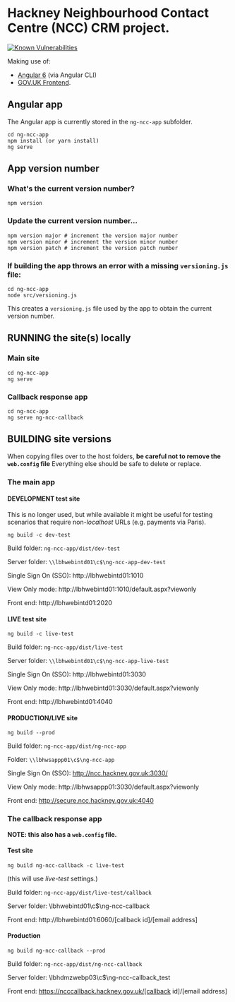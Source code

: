 # Hackney Neighbourhood Contact Centre (NCC) CRM project.

[![Known Vulnerabilities](https://snyk.io/test/github/LBHackney-IT/NCC/badge.svg?targetFile=ng-ncc-app%2Fpackage.json)](https://snyk.io/test/github/LBHackney-IT/NCC?targetFile=ng-ncc-app%2Fpackage.json)

Making use of:

- [Angular 6](https://angular.io) (via Angular CLI)
- [GOV.UK Frontend](https://github.com/alphagov/govuk-frontend).

## Angular app
The Angular app is currently stored in the `ng-ncc-app` subfolder.

```
cd ng-ncc-app
npm install (or yarn install)
ng serve
```

## App version number

### What's the current version number?
```
npm version
```

### Update the current version number...
```
npm version major # increment the version major number
npm version minor # increment the version minor number
npm version patch # increment the version patch number
```

### If building the app throws an error with a missing `versioning.js` file:
```
cd ng-ncc-app
node src/versioning.js
```
This creates a `versioning.js` file used by the app to obtain the current version number.

## RUNNING the site(s) locally

### Main site
```
cd ng-ncc-app
ng serve
```

### Callback response app
```
cd ng-ncc-app
ng serve ng-ncc-callback
```

## BUILDING site versions
When copying files over to the host folders, **be careful not to remove the `web.config` file** Everything else should be safe to delete or replace.

### The main app

#### DEVELOPMENT test site

This is no longer used, but while available it might be useful for testing scenarios that require non-*localhost* URLs (e.g. payments via Paris).

```
ng build -c dev-test
```

Build folder: `ng-ncc-app/dist/dev-test`

Server folder: `\\lbhwebintd01\c$\ng-ncc-app-dev-test`

Single Sign On (SSO): http://lbhwebintd01:1010

View Only mode: http://lbhwebintd01:1010/default.aspx?viewonly

Front end: http://lbhwebintd01:2020

#### LIVE test site

```
ng build -c live-test
```

Build folder: `ng-ncc-app/dist/live-test`

Server folder: `\\lbhwebintd01\c$\ng-ncc-app-live-test`

Single Sign On (SSO): http://lbhwebintd01:3030

View Only mode: http://lbhwebintd01:3030/default.aspx?viewonly

Front end: http://lbhwebintd01:4040

#### PRODUCTION/LIVE site

```
ng build --prod
```

Build folder: `ng-ncc-app/dist/ng-ncc-app`

Folder: `\\lbhwsappp01\c$\ng-ncc-app`

Single Sign On (SSO): http://ncc.hackney.gov.uk:3030/

View Only mode: http://lbhwsappp01:3030/default.aspx?viewonly

Front end: http://secure.ncc.hackney.gov.uk:4040

### The callback response app

**NOTE: this also has a `web.config` file.**

#### Test site

```
ng build ng-ncc-callback -c live-test
```
(this will use *live-test* settings.)

Build folder: `ng-ncc-app/dist/live-test/callback`

Server folder: \\lbhwebintd01\c$\ng-ncc-callback

Front end: http://lbhwebintd01:6060/[callback id]/[email address]

#### Production

```
ng build ng-ncc-callback --prod
```

Build folder: `ng-ncc-app/dist/ng-ncc-callback`

Server folder: \\lbhdmzwebp03\c$\ng-ncc-callback_test

Front end: https://ncccallback.hackney.gov.uk/[callback id]/[email address]
